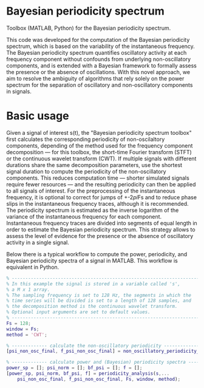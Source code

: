 # Bayesian periodicity spectrum
Toolbox (MATLAB, Python) for the Bayesian periodicity spectrum.

This code was developed for the computation of the Bayesian periodicity spectrum, which is based on the variability of the instantaneous frequency. The Bayesian periodicity spectrum quantifies oscillatory activity at each frequency component without confounds from underlying non-oscillatory components, and is extended with a Bayesian framework to formally assess the presence or the absence of oscillations. With this novel approach, we aim to resolve the ambiguity of algorithms that rely solely on the power spectrum for the separation of oscillatory and non-oscillatory components in signals.
# Basic usage
Given a signal of interest s(t), the "Bayesian periodicity spectrum toolbox" first calculates the corresponding periodicity of non-oscilaltory components, depending of the method used for the frequency component decomposition — for this toolbox, the short-time Fourier transform (STFT) or the continuous wavelet transform (CWT). If multiple signals with different durations share the same decomposition parameters, use the shortest signal duration to compute the periodicity of the non-oscillatory components. This reduces computation time — shorter simulated signals require fewer resources — and the resulting periodicity can then be applied to all signals of interest. For the preprocessing of the instantaneous frequency, it is optional to correct for jumps of +-2*pi*Fs and to reduce phase slips in the instantaneous frequency traces, although it is recommended. The periodicity spectrum is estimated as the inverse logarithm of the variance of the instantaneous frequency for each component. Instantaneous frequency traces are divided into segments of equal length in order to estimate the Bayesian periodicity spectrum. This strategy allows to assess the level of evidence for the presence or the absence of oscillatory activity in a single signal.

Below there is a typical workflow to compute the power, periodicity, and Bayesian periodicity spectra of a signal in MATLAB. This workflow is equivalent in Python.

```matlab
% ---------------------------------------------------------------------
% In this example the signal is stored in a variable called 's', 
% a M x 1 array.
% The sampling frequency is set to 128 Hz, the segments in which the
% time series will be divided is set to a length of 128 samples, and
% the decomposition method is the continuous wavelet transform.
% Optional input arguments are set to default values.
% ---------------------------------------------------------------------
Fs = 128;
window = Fs;
method = 'CWT';

% ------------- calculate the non-oscillatory periodicity -------------
[psi_non_osc_final, f_psi_non_osc_final] = non_oscillatory_periodicity_spectrum(length(s), Fs, window, method);

% ------------- calculate power and (Bayesian) periodicity spectra ----
power_sp = []; psi_norm = []; bf_psi = []; f = [];
[power_sp, psi_norm, bf_psi, f] = periodicity_analysis(s,...
    psi_non_osc_final, f_psi_non_osc_final, Fs, window, method);
